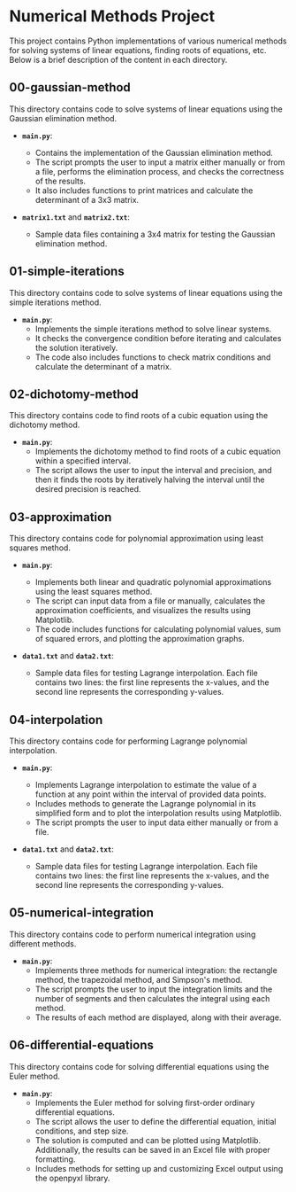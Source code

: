 # Numerical Methods Project

This project contains Python implementations of various numerical methods for solving systems of linear equations, finding roots of equations, etc. Below is a brief description of the content in each directory.

## 00-gaussian-method

This directory contains code to solve systems of linear equations using the Gaussian elimination method.

- **`main.py`**: 
  - Contains the implementation of the Gaussian elimination method.
  - The script prompts the user to input a matrix either manually or from a file, performs the elimination process, and checks the correctness of the results.
  - It also includes functions to print matrices and calculate the determinant of a 3x3 matrix.

- **`matrix1.txt`** and **`matrix2.txt`**:
  - Sample data files containing a 3x4 matrix for testing the Gaussian elimination method.

## 01-simple-iterations

This directory contains code to solve systems of linear equations using the simple iterations method.

- **`main.py`**:
  - Implements the simple iterations method to solve linear systems.
  - It checks the convergence condition before iterating and calculates the solution iteratively.
  - The code also includes functions to check matrix conditions and calculate the determinant of a matrix.

## 02-dichotomy-method

This directory contains code to find roots of a cubic equation using the dichotomy method.

- **`main.py`**:
  - Implements the dichotomy method to find roots of a cubic equation within a specified interval.
  - The script allows the user to input the interval and precision, and then it finds the roots by iteratively halving the interval until the desired precision is reached.

## 03-approximation

This directory contains code for polynomial approximation using least squares method.

- **`main.py`**:
  - Implements both linear and quadratic polynomial approximations using the least squares method.
  - The script can input data from a file or manually, calculates the approximation coefficients, and visualizes the results using Matplotlib.
  - The code includes functions for calculating polynomial values, sum of squared errors, and plotting the approximation graphs.

- **`data1.txt`** and **`data2.txt`**:
  - Sample data files for testing Lagrange interpolation. Each file contains two lines: the first line represents the x-values, and the second line represents the corresponding y-values.

## 04-interpolation

This directory contains code for performing Lagrange polynomial interpolation.

- **`main.py`**:
  - Implements Lagrange interpolation to estimate the value of a function at any point within the interval of provided data points.
  - Includes methods to generate the Lagrange polynomial in its simplified form and to plot the interpolation results using Matplotlib.
  - The script prompts the user to input data either manually or from a file.

- **`data1.txt`** and **`data2.txt`**:
  - Sample data files for testing Lagrange interpolation. Each file contains two lines: the first line represents the x-values, and the second line represents the corresponding y-values.

## 05-numerical-integration

This directory contains code to perform numerical integration using different methods.

- **`main.py`**:
  - Implements three methods for numerical integration: the rectangle method, the trapezoidal method, and Simpson's method.
  - The script prompts the user to input the integration limits and the number of segments and then calculates the integral using each method.
  - The results of each method are displayed, along with their average.

## 06-differential-equations

This directory contains code for solving differential equations using the Euler method.

- **`main.py`**:
  - Implements the Euler method for solving first-order ordinary differential equations.
  - The script allows the user to define the differential equation, initial conditions, and step size.
  - The solution is computed and can be plotted using Matplotlib. Additionally, the results can be saved in an Excel file with proper formatting.
  - Includes methods for setting up and customizing Excel output using the openpyxl library.